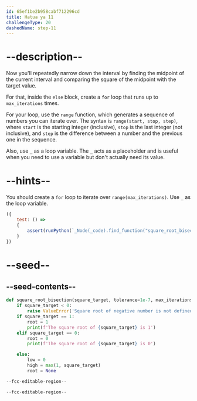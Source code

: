 ```yaml
---
id: 65ef1be2b958cabf712296cd
title: Hatua ya 11
challengeType: 20
dashedName: step-11
---
```


# --description--

Now you'll repeatedly narrow down the interval by finding the midpoint of the current interval and comparing the square of the midpoint with the target value.

For that, inside the `else` block, create a `for` loop that runs up to `max_iterations` times.

For your loop, use the `range` function, which generates a sequence of numbers you can iterate over. The syntax is `range(start, stop, step)`, where `start` is the starting integer (inclusive), `stop` is the last integer (not inclusive), and `step` is the difference between a number and the previous one in the sequence.

Also, use `_` as a loop variable. The `_` acts as a placeholder and is useful when you need to use a variable but don't actually need its value.

# --hints--

You should create a `for` loop to iterate over `range(max_iterations)`. Use `_` as the loop variable.

```js
({
    test: () => 
    {
        assert(runPython(`_Node(_code).find_function("square_root_bisection").find_ifs()[1].find_bodies()[2].find_for_loops()[0].is_equivalent("for _ in range(max_iterations):\\n    pass")`));
    }
})

```

# --seed--

## --seed-contents--

```py
def square_root_bisection(square_target, tolerance=1e-7, max_iterations=100):
    if square_target < 0:
        raise ValueError('Square root of negative number is not defined in real numbers')
    if square_target == 1:
        root = 1
        print(f'The square root of {square_target} is 1')
    elif square_target == 0:
        root = 0
        print(f'The square root of {square_target} is 0')

    else:
        low = 0
        high = max(1, square_target)
        root = None

--fcc-editable-region--

--fcc-editable-region--
```
